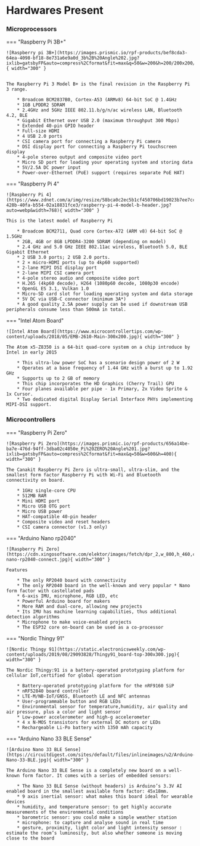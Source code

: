 # Hardwares Present

### Microprocessors

=== "Raspberry Pi 3B+"

    ![Raspberry pi 3B+](https://images.prismic.io/rpf-products/bef8cda3-64ea-4098-bf18-8e731a6e9a0d_3b%2B%20Angle%202.jpg?ixlib=gatsbyFP&auto=compress%2Cformat&fit=max&q=50&w=200&h=200/200x200/eee/aaa){ width="300" }


    The Raspberry Pi 3 Model B+ is the final revision in the Raspberry Pi 3 range.

        * Broadcom BCM2837B0, Cortex-A53 (ARMv8) 64-bit SoC @ 1.4GHz
        * 1GB LPDDR2 SDRAM
        * 2.4GHz and 5GHz IEEE 802.11.b/g/n/ac wireless LAN, Bluetooth 4.2, BLE
        * Gigabit Ethernet over USB 2.0 (maximum throughput 300 Mbps)
        * Extended 40-pin GPIO header
        * Full-size HDMI
        * 4 USB 2.0 ports
        * CSI camera port for connecting a Raspberry Pi camera
        * DSI display port for connecting a Raspberry Pi touchscreen display
        * 4-pole stereo output and composite video port
        * Micro SD port for loading your operating system and storing data
        * 5V/2.5A DC power input
        * Power-over-Ethernet (PoE) support (requires separate PoE HAT)



=== "Raspberry Pi 4"

    ![Raspberry Pi 4](https://www.zdnet.com/a/img/resize/58bca0c2ec5b1cf450706bd19023b7ee7ccd73d5/2021/06/11/a419ab3e-428b-40fa-b554-02a18831fce3/raspberry-pi-4-model-b-header.jpg?auto=webp&width=768){ width="300" }

    This is the latest model of Raspberry Pi

        * Broadcom BCM2711, Quad core Cortex-A72 (ARM v8) 64-bit SoC @ 1.5GHz
        * 2GB, 4GB or 8GB LPDDR4-3200 SDRAM (depending on model)
        * 2.4 GHz and 5.0 GHz IEEE 802.11ac wireless, Bluetooth 5.0, BLE Gigabit Ethernet
        * 2 USB 3.0 ports; 2 USB 2.0 ports.
        * 2 × micro-HDMI ports (up to 4kp60 supported)
        * 2-lane MIPI DSI display port
        * 2-lane MIPI CSI camera port
        * 4-pole stereo audio and composite video port
        * H.265 (4kp60 decode), H264 (1080p60 decode, 1080p30 encode)
        * OpenGL ES 3.1, Vulkan 1.0
        * Micro-SD card slot for loading operating system and data storage
        * 5V DC via USB-C connector (minimum 3A*)
        * A good quality 2.5A power supply can be used if downstream USB peripherals consume less than 500mA in total.
    
=== "Intel Atom Board"
    
    ![Intel Atom Board](https://www.microcontrollertips.com/wp-content/uploads/2018/05/EMB-2610-Main-300x200.jpg){ width="300" }

    The Atom x5-Z8350 is a 64-bit quad-core system on a chip introduce by Intel in early 2015

        * This ultra-low power SoC has a scenario design power of 2 W
        * Operates at a base frequency of 1.44 GHz with a burst up to 1.92 GHz
        * Supports up to 2 GB of memory
        * This chip incorporates the HD Graphics (Cherry Trail) GPU
        * Four planes available per pipe - 1x Primary, 2x Video Sprite & 1x Cursor.
        * Two dedicated digital Display Serial Interface PHYs implementing MIPI-DSI support.


### Microcontrollers

=== "Raspberry Pi Zero"

    ![Raspberry Pi Zero](https://images.prismic.io/rpf-products/656a14be-ba7e-476d-94ff-3dba02c4050e_Pi%20ZERO%20Angle%201.jpg?ixlib=gatsbyFP&auto=compress%2Cformat&fit=max&q=50&w=600&h=400){ width="300" }

    The Canakit Raspberry Pi Zero is ultra-small, ultra-slim, and the smallest form factor Raspberry Pi with Wi-Fi and Bluetooth connectivity on board. 

        * 1GHz single-core CPU
        * 512MB RAM
        * Mini HDMI port
        * Micro USB OTG port
        * Micro USB power
        * HAT-compatible 40-pin header
        * Composite video and reset headers
        * CSI camera connector (v1.3 only)


=== "Arduino Nano rp2040"

    ![Raspberry Pi Zero](https://cdn.xingosoftware.com/elektor/images/fetch/dpr_2,w_800,h_460,c_fit/https%3A%2F%2Fwww.elektormagazine.com%2Fassets%2Fupload%2Fimages%2F42%2F20210517162455_arduino-nano-rp2040-connect.jpg){ width="300" }

    Features

        * The only RP2040 board with connectivity
        * The only RP2040 board in the well-known and very popular * Nano form factor with castellated pads
        * 6-axis IMU, microphone, RGB LED, etc
        * Powerful Arduino board for makers
        * More RAM and dual-core, allowing new projects
        * Its IMU has machine learning capabilities, thus additional detection algorithms
        * Microphone to make voice-enabled projects
        * The ESP32 core on-board can be used as a co-processor

=== "Nordic Thingy 91"

    ![Nordic Thingy 91](https://static.electronicsweekly.com/wp-content/uploads/2019/08/29093828/Thingy91_board-top-300x300.jpg){ width="300" }

    The Nordic Thingy:91 is a battery-operated prototyping platform for cellular IoT,certified for global operation
    
        * Battery-operated prototyping platform for the nRF9160 SiP
        * nRF52840 board controller
        * LTE-M/NB-IoT/GNSS, Bluetooth LE and NFC antennas
        * User-programmable button and RGB LEDs
        * Environmental sensor for temperature,humidity, air quality and air pressure, plus a color and light sensor
        * Low-power accelerometer and high-g accelerometer
        * 4 x N-MOS transistors for external DC motors or LEDs
        * Rechargeable Li-Po battery with 1350 mAh capacity

=== "Arduino Nano 33 BLE Sense"

    ![Arduino Nano 33 BLE Sense](https://circuitdigest.com/sites/default/files/inlineimages/u2/Arduino-Nano-33-BLE.jpg){ width="300" }

    The Arduino Nano 33 BLE Sense is a completely new board on a well-known form factor. It comes with a series of embedded sensors:

        * The Nano 33 BLE Sense (without headers) is Arduino’s 3.3V AI enabled board in the smallest available form factor: 45x18mm.
        * 9 axis inertial sensor: what makes this board ideal for wearable devices
        * humidity, and temperature sensor: to get highly accurate measurements of the environmental conditions
        * barometric sensor: you could make a simple weather station
        * microphone: to capture and analyse sound in real time
        * gesture, proximity, light color and light intensity sensor : estimate the room’s luminosity, but also whether someone is moving close to the board

    

